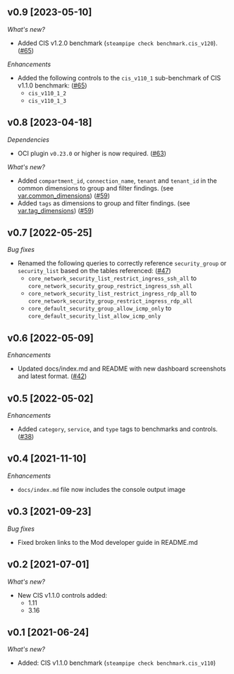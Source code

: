 ## v0.9 [2023-05-10]

_What's new?_

- Added CIS v1.2.0 benchmark (`steampipe check benchmark.cis_v120`). ([#65](https://github.com/turbot/steampipe-mod-oci-compliance/pull/65))

_Enhancements_

- Added the following controls to the `cis_v110_1` sub-benchmark of CIS v1.1.0 benchmark: ([#65](https://github.com/turbot/steampipe-mod-oci-compliance/pull/65))
  - `cis_v110_1_2`
  - `cis_v110_1_3`

## v0.8 [2023-04-18]

_Dependencies_

- OCI plugin `v0.23.0` or higher is now required. ([#63](https://github.com/turbot/steampipe-mod-oci-compliance/pull/63))

_What's new?_

- Added `compartment_id`, `connection_name`, `tenant` and `tenant_id` in the common dimensions to group and filter findings. (see [var.common_dimensions](https://hub.steampipe.io/mods/turbot/oci_compliance/variables)) ([#59](https://github.com/turbot/steampipe-mod-oci-compliance/pull/59))
- Added `tags` as dimensions to group and filter findings. (see [var.tag_dimensions](https://hub.steampipe.io/mods/turbot/oci_compliance/variables)) ([#59](https://github.com/turbot/steampipe-mod-oci-compliance/pull/59))

## v0.7 [2022-05-25]

_Bug fixes_

- Renamed the following queries to correctly reference `security_group` or `security_list` based on the tables referenced: ([#47](https://github.com/turbot/steampipe-mod-oci-compliance/pull/47))
  - `core_network_security_list_restrict_ingress_ssh_all` to `core_network_security_group_restrict_ingress_ssh_all`
  - `core_network_security_list_restrict_ingress_rdp_all` to `core_network_security_group_restrict_ingress_rdp_all`
  - `core_default_security_group_allow_icmp_only` to `core_default_security_list_allow_icmp_only`

## v0.6 [2022-05-09]

_Enhancements_

- Updated docs/index.md and README with new dashboard screenshots and latest format. ([#42](https://github.com/turbot/steampipe-mod-oci-compliance/pull/42))

## v0.5 [2022-05-02]

_Enhancements_

- Added `category`, `service`, and `type` tags to benchmarks and controls. ([#38](https://github.com/turbot/steampipe-mod-oci-compliance/pull/38))

## v0.4 [2021-11-10]

_Enhancements_

- `docs/index.md` file now includes the console output image

## v0.3 [2021-09-23]

_Bug fixes_

- Fixed broken links to the Mod developer guide in README.md

## v0.2 [2021-07-01]

_What's new?_

- New CIS v1.1.0 controls added:
  - 1.11
  - 3.16

## v0.1 [2021-06-24]

_What's new?_

- Added: CIS v1.1.0 benchmark (`steampipe check benchmark.cis_v110`)
